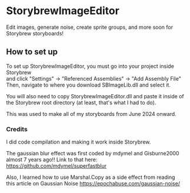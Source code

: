 # StorybrewImageEditor
 Edit images, generate noise, create sprite groups, and more soon for Storybrew storyboards!

## How to set up
 To set up StorybrewImageEditor, you must go into your project inside Storybrew   
 and click "Settings" -> "Referenced Assemblies" -> "Add Assembly File"    
 Then, navigate to where you download SBImageLib.dll and select it.    

 You will also need to copy StorybrewImageEditor.dll and paste it inside of   
 the Storybrew root directory (at least, that's what I had to do).   

 This was used to make all of my storyboards from June 2024 onward.
 
### Credits
 I did code compilation and making it work inside Storybrew.  
    
 The gaussian blur effect was first coded by mdymel and Gisburne2000   
 almost 7 years ago!! Link to that here: https://github.com/mdymel/superfastblur

 Also, I learned how to use Marshal.Copy as a side effect from reading   
 this article on Gaussian Noise https://epochabuse.com/gaussian-noise/

